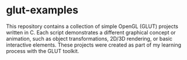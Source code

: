 # glut-examples
This repository contains a collection of simple OpenGL (GLUT) projects written in C. Each script demonstrates a different graphical concept or animation, such as object transformations, 2D/3D rendering, or basic interactive elements. These projects were created as part of my learning process with the GLUT toolkit.
